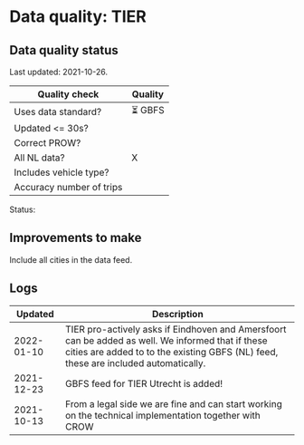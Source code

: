 # Data quality: TIER

## Data quality status

Last updated: 2021-10-26.

| **Quality check**           | **Quality**
| --                          | --      |
| Uses data standard?         | ⏳ GBFS
| Updated <= 30s?             | 
| Correct PROW?               | 
| All NL data?                | X
| Includes vehicle type?      | 
| Accuracy number of trips    | 

Status:

## Improvements to make

Include all cities in the data feed.

## Logs

| Updated    | Description
| ----       | ---
| 2022-01-10 | TIER pro-actively asks if Eindhoven and Amersfoort can be added as well. We informed that if these cities are added to to the existing GBFS (NL) feed, these are included automatically.
| 2021-12-23 | GBFS feed for TIER Utrecht is added!
| 2021-10-13 | From a legal side we are fine and can start working on the technical implementation together with CROW
